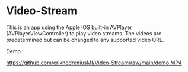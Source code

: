 # Video-Stream
This is an app using the Apple iOS built-in AVPlayer (AVPlayerViewController) to play video streams. The videos are predetermined but can be changed to any supported video URL.

Demo

https://github.com/erikhedreniusMI/Video-Stream/raw/main/demo.MP4
